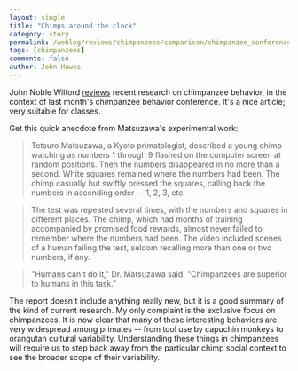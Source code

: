 ```yaml
---
layout: single 
title: "Chimps around the clock" 
category: story
permalink: /weblog/reviews/chimpanzees/comparison/chimpanzee_conference_wilford_review_2007.html
tags: [chimpanzees] 
comments: false 
author: John Hawks 
---
```



<p>
John Noble Wilford <a href="http://www.nytimes.com/2007/04/17/science/17chimp.html">reviews</a> recent research on chimpanzee behavior, in the context of last month's chimpanzee behavior conference. It's a nice article; very suitable for classes. 
</p>

<p>
Get this quick anecdote from Matsuzawa's experimental work: 
</p>

<blockquote>Tetsuro Matsuzawa, a Kyoto primatologist, described a young chimp watching as numbers 1 through 9 flashed on the computer screen at random positions. Then the numbers disappeared in no more than a second. White squares remained where the numbers had been. The chimp casually but swiftly pressed the squares, calling back the numbers in ascending order -- 1, 2, 3, etc.</blockquote>

<blockquote>The test was repeated several times, with the numbers and squares in different places. The chimp, which had months of training accompanied by promised food rewards, almost never failed to remember where the numbers had been. The video included scenes of a human failing the test, seldom recalling more than one or two numbers, if any.</blockquote>

<blockquote>"Humans can't do it," Dr. Matsuzawa said. "Chimpanzees are superior to humans in this task."</blockquote>

<p>
The report doesn't include anything really new, but it is a good summary of the kind of current research. My only complaint is the exclusive focus on chimpanzees. It is now clear that many of these interesting behaviors are very widespread among primates -- from tool use by capuchin monkeys to orangutan cultural variability. Understanding these things in chimpanzees will require us to step back away from the particular chimp social context to see the broader scope of their variability. 
</p>

